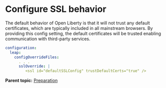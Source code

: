 
# Configure SSL behavior

The default behavior of Open Liberty is that it will not trust any default certificates, which are typically included in all mainstream browsers. By providing this config setting, the default certificates will be trusted enabling communication with third-party services.

```yaml 
configuration:
  leap:
    configOverrideFiles:
      . . .
      sslOverride: |
         <ssl id="defaultSSLConfig" trustDefaultCerts="true" />
```

**Parent topic:** [Preparation](helm_preparation.md)